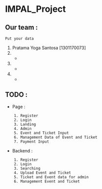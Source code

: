 # IMPAL_Project

## Our team :
``` Put your data ```
1. Pratama Yoga Santosa [1301170073]
2. -
3. -
4. -

## TODO :
* Page :
```shell
	1. Register
	2. Login
	3. Landing
	4. Admin
	5. Event and Ticket Input 
	6. Management Data of Event and Ticket
	7. Payment Input
```
	
* Backend :
```shell
	1. Register
	2. Login
	3. Searching
	4. Upload Event and Ticket
	5. Ticket and Event data for admin
	6. Management Event and Ticket
```
